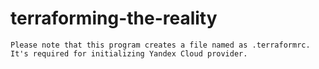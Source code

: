 # terraforming-the-reality
```Please note that this program creates a file named as .terraformrc. It's required for initializing Yandex Cloud provider.```
